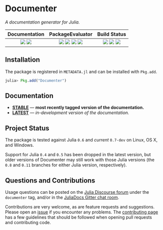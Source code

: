 
# Documenter

*A documentation generator for Julia.*

| **Documentation**                                                               | **PackageEvaluator**                                                                            | **Build Status**                                                                                |
|:-------------------------------------------------------------------------------:|:-----------------------------------------------------------------------------------------------:|:-----------------------------------------------------------------------------------------------:|
| [![][docs-stable-img]][docs-stable-url] [![][docs-latest-img]][docs-latest-url] | [![][pkg-0.4-img]][pkg-0.4-url] [![][pkg-0.5-img]][pkg-0.5-url] [![][pkg-0.6-img]][pkg-0.6-url] [![][pkg-0.7-img]][pkg-0.7-url] | [![][travis-img]][travis-url] [![][appveyor-img]][appveyor-url] [![][codecov-img]][codecov-url] |


## Installation

The package is registered in `METADATA.jl` and can be installed with `Pkg.add`.

```julia
julia> Pkg.add("Documenter")
```

## Documentation

- [**STABLE**][docs-stable-url] &mdash; **most recently tagged version of the documentation.**
- [**LATEST**][docs-latest-url] &mdash; *in-development version of the documentation.*

## Project Status

The package is tested against Julia `0.6` and *current* `0.7-dev` on Linux, OS X, and Windows.

Support for Julia `0.4` and `0.5` has been dropped in the latest version, but older versions of Documenter may still work with those Julia versions (the `0.8` and `0.11` branches for either Julia version, respectively).

## Questions and Contributions

Usage questions can be posted on the [Julia Discourse forum][discourse-tag-url] under the `documenter` tag, and/or in the [JuliaDocs Gitter chat room][gitter-url].

Contributions are very welcome, as are feature requests and suggestions. Please open an [issue][issues-url] if you encounter any problems. The [contributing page][contrib-url] has a few guidelines that should be followed when opening pull requests and contributing code.

[contrib-url]: https://juliadocs.github.io/Documenter.jl/latest/man/contributing/
[discourse-tag-url]: https://discourse.julialang.org/tags/documenter
[gitter-url]: https://gitter.im/juliadocs/users

[docs-latest-img]: https://img.shields.io/badge/docs-latest-blue.svg
[docs-latest-url]: https://juliadocs.github.io/Documenter.jl/latest

[docs-stable-img]: https://img.shields.io/badge/docs-stable-blue.svg
[docs-stable-url]: https://juliadocs.github.io/Documenter.jl/stable

[travis-img]: https://travis-ci.org/JuliaDocs/Documenter.jl.svg?branch=master
[travis-url]: https://travis-ci.org/JuliaDocs/Documenter.jl

[appveyor-img]: https://ci.appveyor.com/api/projects/status/xx7nimfpnl1r4gx0?svg=true
[appveyor-url]: https://ci.appveyor.com/project/JuliaDocs/documenter-jl

[codecov-img]: https://codecov.io/gh/JuliaDocs/Documenter.jl/branch/master/graph/badge.svg
[codecov-url]: https://codecov.io/gh/JuliaDocs/Documenter.jl

[issues-url]: https://github.com/JuliaDocs/Documenter.jl/issues

[pkg-0.4-img]: http://pkg.julialang.org/badges/Documenter_0.4.svg
[pkg-0.4-url]: http://pkg.julialang.org/?pkg=Documenter&ver=0.4
[pkg-0.5-img]: http://pkg.julialang.org/badges/Documenter_0.5.svg
[pkg-0.5-url]: http://pkg.julialang.org/?pkg=Documenter&ver=0.5
[pkg-0.6-img]: http://pkg.julialang.org/badges/Documenter_0.6.svg
[pkg-0.6-url]: http://pkg.julialang.org/?pkg=Documenter&ver=0.6
[pkg-0.7-img]: http://pkg.julialang.org/badges/Documenter_0.7.svg
[pkg-0.7-url]: http://pkg.julialang.org/?pkg=Documenter&ver=0.7
